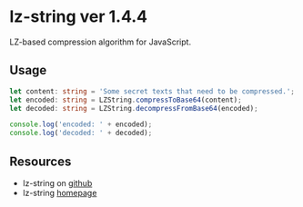 # lz-string ver 1.4.4
LZ-based compression algorithm for JavaScript.

## Usage
```typescript
let content: string = 'Some secret texts that need to be compressed.';
let encoded: string = LZString.compressToBase64(content);
let decoded: string = LZString.decompressFromBase64(encoded);

console.log('encoded: ' + encoded);
console.log('decoded: ' + decoded);
```

## Resources
* lz-string on [github](https://github.com/pieroxy/lz-string)
* lz-string [homepage](http://pieroxy.net/blog/pages/lz-string/index.html)